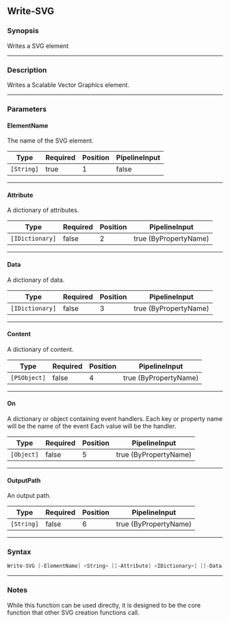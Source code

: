 Write-SVG
---------
### Synopsis
Writes a SVG element

---
### Description

Writes a Scalable Vector Graphics element.

---
### Parameters
#### **ElementName**

The name of the SVG element.






|Type      |Required|Position|PipelineInput|
|----------|--------|--------|-------------|
|`[String]`|true    |1       |false        |



---
#### **Attribute**

A dictionary of attributes.






|Type           |Required|Position|PipelineInput        |
|---------------|--------|--------|---------------------|
|`[IDictionary]`|false   |2       |true (ByPropertyName)|



---
#### **Data**

A dictionary of data.






|Type           |Required|Position|PipelineInput        |
|---------------|--------|--------|---------------------|
|`[IDictionary]`|false   |3       |true (ByPropertyName)|



---
#### **Content**

A dictionary of content.






|Type        |Required|Position|PipelineInput        |
|------------|--------|--------|---------------------|
|`[PSObject]`|false   |4       |true (ByPropertyName)|



---
#### **On**

A dictionary or object containing event handlers.
Each key or property name will be the name of the event
Each value will be the handler.






|Type      |Required|Position|PipelineInput        |
|----------|--------|--------|---------------------|
|`[Object]`|false   |5       |true (ByPropertyName)|



---
#### **OutputPath**

An output path.






|Type      |Required|Position|PipelineInput        |
|----------|--------|--------|---------------------|
|`[String]`|false   |6       |true (ByPropertyName)|



---
### Syntax
```PowerShell
Write-SVG [-ElementName] <String> [[-Attribute] <IDictionary>] [[-Data] <IDictionary>] [[-Content] <PSObject>] [[-On] <Object>] [[-OutputPath] <String>] [<CommonParameters>]
```
---
### Notes
While this function can be used directly, it is designed to be the core function that other SVG creation functions call.
